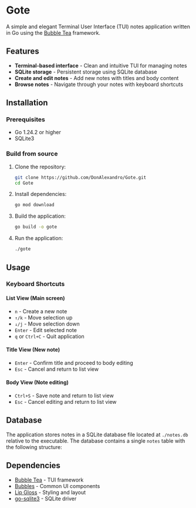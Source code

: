 # Gote

A simple and elegant Terminal User Interface (TUI) notes application written in Go using the [Bubble Tea](https://github.com/charmbracelet/bubbletea) framework.

## Features

- **Terminal-based interface** - Clean and intuitive TUI for managing notes
- **SQLite storage** - Persistent storage using SQLite database
- **Create and edit notes** - Add new notes with titles and body content
- **Browse notes** - Navigate through your notes with keyboard shortcuts

## Installation

### Prerequisites

- Go 1.24.2 or higher
- SQLite3

### Build from source

1. Clone the repository:

   ```bash
   git clone https://github.com/DonAlexandro/Gote.git
   cd Gote
   ```

2. Install dependencies:

   ```bash
   go mod download
   ```

3. Build the application:

   ```bash
   go build -o gote
   ```

4. Run the application:

   ```bash
   ./gote
   ```

## Usage

### Keyboard Shortcuts

#### List View (Main screen)

- `n` - Create a new note
- `↑/k` - Move selection up
- `↓/j` - Move selection down
- `Enter` - Edit selected note
- `q` or `Ctrl+C` - Quit application

#### Title View (New note)

- `Enter` - Confirm title and proceed to body editing
- `Esc` - Cancel and return to list view

#### Body View (Note editing)

- `Ctrl+S` - Save note and return to list view
- `Esc` - Cancel editing and return to list view

## Database

The application stores notes in a SQLite database file located at `./notes.db` relative to the executable. The database contains a single `notes` table with the following structure:

## Dependencies

- [Bubble Tea](https://github.com/charmbracelet/bubbletea) - TUI framework
- [Bubbles](https://github.com/charmbracelet/bubbles) - Common UI components
- [Lip Gloss](https://github.com/charmbracelet/lipgloss) - Styling and layout
- [go-sqlite3](https://github.com/mattn/go-sqlite3) - SQLite driver
